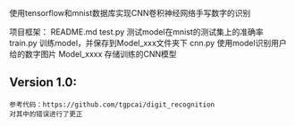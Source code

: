 使用tensorflow和mnist数据库实现CNN卷积神经网络手写数字的识别

项目框架：
    README.md
    test.py 测试model在mnist的测试集上的准确率
    train.py 训练model，并保存到Model_xxx文件夹下
    cnn.py 使用model识别用户给的数字图片
    Model_xxxx 存储训练的CNN模型

## Version 1.0:
    参考代码：https://github.com/tgpcai/digit_recognition
    对其中的错误进行了更正 
